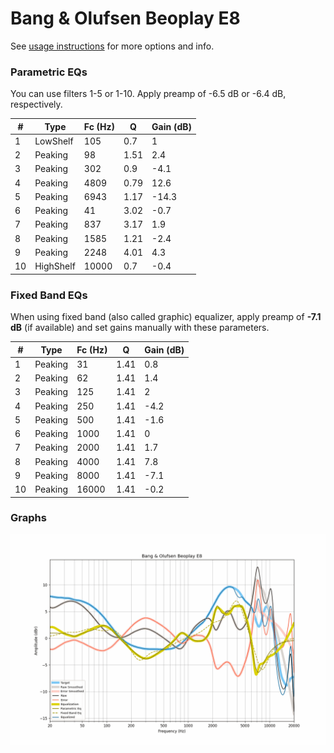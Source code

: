 # Bang & Olufsen Beoplay E8
See [usage instructions](https://github.com/jaakkopasanen/AutoEq#usage) for more options and info.

### Parametric EQs
You can use filters 1-5 or 1-10. Apply preamp of -6.5 dB or -6.4 dB, respectively.

|   # | Type      |   Fc (Hz) |    Q |   Gain (dB) |
|-----|-----------|-----------|------|-------------|
|   1 | LowShelf  |       105 | 0.7  |         1   |
|   2 | Peaking   |        98 | 1.51 |         2.4 |
|   3 | Peaking   |       302 | 0.9  |        -4.1 |
|   4 | Peaking   |      4809 | 0.79 |        12.6 |
|   5 | Peaking   |      6943 | 1.17 |       -14.3 |
|   6 | Peaking   |        41 | 3.02 |        -0.7 |
|   7 | Peaking   |       837 | 3.17 |         1.9 |
|   8 | Peaking   |      1585 | 1.21 |        -2.4 |
|   9 | Peaking   |      2248 | 4.01 |         4.3 |
|  10 | HighShelf |     10000 | 0.7  |        -0.4 |

### Fixed Band EQs
When using fixed band (also called graphic) equalizer, apply preamp of **-7.1 dB** (if available) and set gains manually with these parameters.

|   # | Type    |   Fc (Hz) |    Q |   Gain (dB) |
|-----|---------|-----------|------|-------------|
|   1 | Peaking |        31 | 1.41 |         0.8 |
|   2 | Peaking |        62 | 1.41 |         1.4 |
|   3 | Peaking |       125 | 1.41 |         2   |
|   4 | Peaking |       250 | 1.41 |        -4.2 |
|   5 | Peaking |       500 | 1.41 |        -1.6 |
|   6 | Peaking |      1000 | 1.41 |         0   |
|   7 | Peaking |      2000 | 1.41 |         1.7 |
|   8 | Peaking |      4000 | 1.41 |         7.8 |
|   9 | Peaking |      8000 | 1.41 |        -7.1 |
|  10 | Peaking |     16000 | 1.41 |        -0.2 |

### Graphs
![](./Bang%20&%20Olufsen%20Beoplay%20E8.png)
